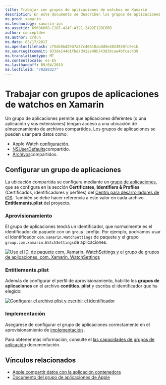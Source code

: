 ```yaml
---
title: Trabajar con grupos de aplicaciones de watchos en Xamarin
description: En este documento se describen los grupos de aplicaciones y su uso en una aplicación de watchos. En él se describe cómo configurar un grupo de aplicaciones, los requisitos de aprovisionamiento, los derechos. plist y las consideraciones de implementación.
ms.prod: xamarin
ms.technology: xamarin-ios
ms.assetid: 6968606B-C287-424F-A321-2492E12BC0BB
author: conceptdev
ms.author: crdun
ms.date: 03/17/2017
ms.openlocfilehash: c75db8bd29b7a57c46610abdd5e4024938fc9e1b
ms.sourcegitcommit: 933de144d1fbe7d412e49b743839cae4bfcac439
ms.translationtype: MT
ms.contentlocale: es-ES
ms.lasthandoff: 09/04/2019
ms.locfileid: "70280327"
---
```

# <a name="working-with-watchos-app-groups-in-xamarin"></a>Trabajar con grupos de aplicaciones de watchos en Xamarin


Un grupo de aplicaciones permite que aplicaciones diferentes (o una aplicación y sus extensiones) tengan acceso a una ubicación de almacenamiento de archivos compartidos. Los grupos de aplicaciones se pueden usar para datos como:

- Apple Watch [configuración](~/ios/watchos/app-fundamentals/settings.md).
- [NSUserDefaults](~/ios/watchos/app-fundamentals/parent-app.md#nsuserdefaults)compartido.
- [Archivos](~/ios/watchos/app-fundamentals/parent-app.md#files)compartidos.

## <a name="configure-an-app-group"></a>Configurar un grupo de aplicaciones

La ubicación compartida se configura mediante un [grupo de aplicaciones](https://developer.apple.com/library/ios/documentation/Miscellaneous/Reference/EntitlementKeyReference/Chapters/EnablingAppSandbox.html#//apple_ref/doc/uid/TP40011195-CH4-SW19), que se configura en la sección **Certificates, Identifiers & Profiles** (Certificados, identificadores y perfiles) del [Centro para desarrolladores de iOS](https://developer.apple.com/devcenter/ios/). También se debe hacer referencia a este valor en cada archivo **Entitlements.plist** del proyecto.

### <a name="provisioning"></a>Aprovisionamiento

El grupo de aplicaciones tendrá un identificador, que normalmente es el identificador de paquete con un `group.` prefijo. Por ejemplo, podríamos usar el identificador `com.xamarin.WatchSettings` de paquete y el grupo `group.com.xamarin.WatchSettings`de aplicaciones.

[![](app-groups-images/app-group-sml.png "Use el ID. de paquete com. Xamarin. WatchSettings y el grupo de grupos de aplicaciones. com. Xamarin. WatchSettings")](app-groups-images/app-group.png#lightbox)

### <a name="entitlementsplist"></a>Entitlements.plist

Además de configurar el perfil de aprovisionamiento, habilite los **grupos de aplicaciones** en el archivo **contitles. plist** y escriba el identificador que ha elegido:

[![](app-groups-images/entitlements-sml.png "Configurar el archivo plist y escribir el identificador")](app-groups-images/entitlements.png#lightbox)


### <a name="deployment"></a>Implementación

Asegúrese de configurar el grupo de aplicaciones correctamente en el aprovisionamiento de [implementación](~/ios/watchos/deploy-test/index.md#App_Groups) .


Para obtener más información, consulte el [las capacidades de grupos de aplicación](~/ios/deploy-test/provisioning/capabilities/app-groups-capabilities.md) documentación.


## <a name="related-links"></a>Vínculos relacionados

- [Apple compartir datos con la aplicación contenedora](https://developer.apple.com/library/ios/documentation/General/Conceptual/ExtensibilityPG/ExtensionScenarios.html)
- [Documento del grupo de aplicaciones de Apple](https://developer.apple.com/library/ios/documentation/Miscellaneous/Reference/EntitlementKeyReference/Chapters/EnablingAppSandbox.html#//apple_ref/doc/uid/TP40011195-CH4-SW19)
